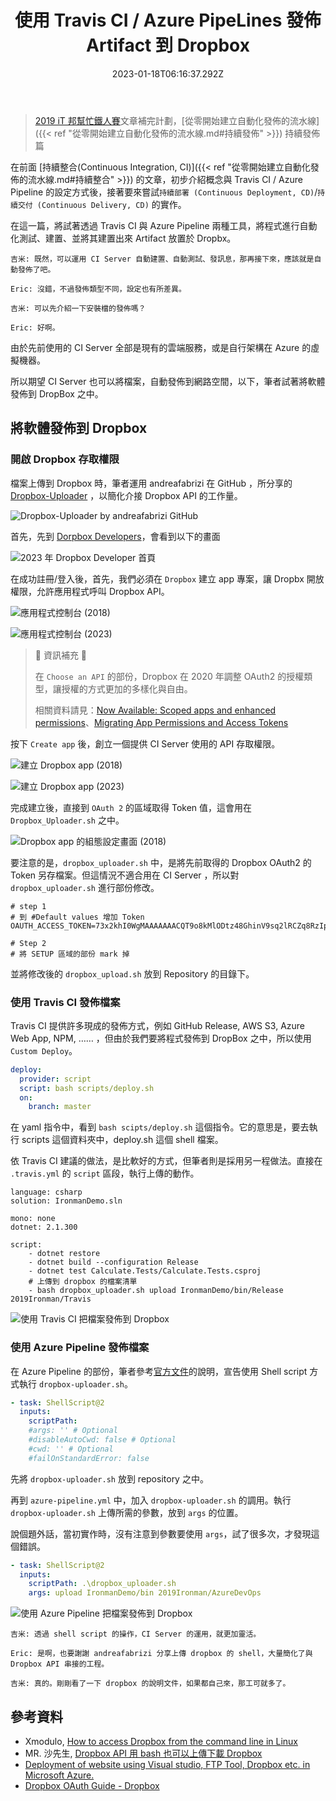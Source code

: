 ﻿---
title: 使用 Travis CI / Azure PipeLines 發佈 Artifact 到 Dropbox
date: 2023-01-18T06:16:37.292Z
description: 當使用 Travis CI / Azure Pipeline 持續整合後，接著需要把建置出來的 Artifact 存放到固定的位置。接著在 CI/CD 工具中，結合 dropbox-loader.sh，將 Artifact 存放到 Dropbox 之中。
categories:
  - DevOps
keywords:
  - Travis CI
  - Azure PipeLine
  - Dropbox
tags:
  - Azure
slug: cd-dropbox
---

> [2019 iT 邦幫忙鐵人賽](https://ithelp.ithome.com.tw/users/20107551/ironman/1906)文章補完計劃，[從零開始建立自動化發佈的流水線]({{< ref "從零開始建立自動化發佈的流水線.md#持續發佈" >}}) 持續發佈篇

在前面 [持續整合(Continuous Integration, CI)]({{< ref "從零開始建立自動化發佈的流水線.md#持續整合" >}}) 的文章，初步介紹概念與 Travis CI / Azure Pipeline 的設定方式後，接著要來嘗試`持續部署 (Continuous Deployment, CD)`/`持續交付 (Continuous Delivery, CD)` 的實作。

在這一篇，將試著透過 Travis CI 與 Azure Pipeline 兩種工具，將程式進行自動化測試、建置、並將其建置出來 Artifact 放置於 Dropbx。

<!--more-->

```chat
吉米: 既然，可以運用 CI Server 自動建置、自動測試、發訊息，那再接下來，應該就是自動發佈了吧。

Eric: 沒錯，不過發佈類型不同，設定也有所差異。

吉米: 可以先介紹一下安裝檔的發佈嗎？

Eric: 好啊。
```

由於先前使用的 CI Server 全部是現有的雲端服務，或是自行架構在 Azure 的虛擬機器。

所以期望 CI Server 也可以將檔案，自動發佈到網路空間，以下，筆者試著將軟體發佈到 DropBox 之中。

## 將軟體發佈到 Dropbox

### 開啟 Dropbox 存取權限

檔案上傳到 Dropbox 時，筆者運用 andreafabrizi 在 GitHub ，所分享的 [Dropbox-Uploader](https://github.com/andreafabrizi/Dropbox-Uploader) ，以簡化介接 Dropbox API 的工作量。

![Dropbox-Uploader by andreafabrizi GitHub](images/dropbox-uploader-github.png)

首先，先到 [Dorpbox Developers](https://www.dropbox.com/developers)，會看到以下的畫面

![2023 年 Dropbox Developer 首頁](images/dropbox-developer-index.png)

在成功註冊/登入後，首先，我們必須在 `Dropbox` 建立 app 專案，讓 Dropbx 開放權限，允許應用程式呼叫 Dropbox API。

![應用程式控制台 (2018)](images/dropbox-developer-app-console-2018.png)

![應用程式控制台 (2023)](images/dropbox-developer-app-console-2023.png)

> 📝 資訊補充 📝
>
> 在 `Choose an API` 的部份，Dropbox 在 2020 年調整 OAuth2 的授權類型，讓授權的方式更加的多樣化與自由。
>
> 相關資料請見：[Now Available: Scoped apps and enhanced permissions](https://dropbox.tech/developers/now-available--scoped-apps-and-enhanced-permissions)、[Migrating App Permissions and Access Tokens](https://dropbox.tech/developers/migrating-app-permissions-and-access-tokens)

按下 `Create app` 後，創立一個提供 CI Server 使用的 API 存取權限。

![建立 Dropbox app (2018)](images/dropbox-developer-create-app-2018.jpeg)

![建立 Dropbox app (2023)](images/dropbox-developer-create-app-2023.png)

完成建立後，直接到 `OAuth 2` 的區域取得 Token 值，這會用在 `Dropbox_Uploader.sh` 之中。

![Dropbox app 的組態設定畫面 (2018)](images/dropbox-app-config.jpeg)

要注意的是，`dropbox_uploader.sh` 中，是將先前取得的 Dropbox OAuth2 的 Token 另存檔案。但這情況不適合用在 CI Server ，所以對 `dropbox_uploader.sh` 進行部份修改。

```shell
# step 1
# 到 #Default values 增加 Token
OAUTH_ACCESS_TOKEN=73x2khI0WgMAAAAAAACQT9o8kMlODtz48GhinV9sq2lRCZq8RzIpLMBkVb2575wy

# Step 2
# 將 SETUP 區域的部份 mark 掉
```

並將修改後的 `dropbox_upload.sh` 放到 Repository 的目錄下。

### 使用 Travis CI 發佈檔案

Travis CI 提供許多現成的發佈方式，例如 GitHub Release, AWS S3, Azure Web App, NPM, …… ，但由於我們要將程式發佈到 DropBox 之中，所以使用 `Custom Deploy`。

```yaml
deploy:
  provider: script
  script: bash scripts/deploy.sh
  on:
    branch: master
```

在 yaml 指令中，看到 `bash scipts/deploy.sh` 這個指令。它的意思是，要去執行 scripts 這個資料夾中，deploy.sh 這個 shell 檔案。

依 Travis CI 建議的做法，是比軟好的方式，但筆者則是採用另一程做法。直接在 `.travis.yml` 的 `script` 區段，執行上傳的動作。

```shell
language: csharp
solution: IronmanDemo.sln

mono: none
dotnet: 2.1.300

script:
    - dotnet restore
    - dotnet build --configuration Release
    - dotnet test Calculate.Tests/Calculate.Tests.csproj
    # 上傳到 dropbox 的檔案清單
    - bash dropbox_uploader.sh upload IronmanDemo/bin/Release 2019Ironman/Travis
```

![使用 Travis CI 把檔案發佈到 Dropbox](images/dropbox-list-on-travis.jpeg)

### 使用 Azure Pipeline 發佈檔案

在 Azure Pipeline 的部份，筆者參考[官方文件](https://docs.microsoft.com/en-us/azure/devops/pipelines/tasks/utility/shell-script?view=vsts)的說明，宣告使用 Shell script 方式執行 `dropbox-uploader.sh`。

```yaml
- task: ShellScript@2
  inputs:
    scriptPath:
    #args: '' # Optional
    #disableAutoCwd: false # Optional
    #cwd: '' # Optional
    #failOnStandardError: false
```

先將 `dropbox-uploader.sh` 放到 repository 之中。

再到 `azure-pipeline.yml` 中，加入 `dropbox-uploader.sh` 的調用。執行 `dropbox-uploader.sh` 上傳所需的參數，放到 `args` 的位置。

說個題外話，當初實作時，沒有注意到參數要使用 `args`，試了很多次，才發現這個錯誤。

```yaml
- task: ShellScript@2
  inputs:
    scriptPath: .\dropbox_uploader.sh 
    args: upload IronmanDemo/bin 2019Ironman/AzureDevOps
```

![使用 Azure Pipeline 把檔案發佈到 Dropbox](images/dropbox-list-on-azure-devops.jpeg)

```chat
吉米: 透過 shell script 的操作，CI Server 的運用，就更加靈活。

Eric: 是啊，也要謝謝 andreafabrizi 分享上傳 dropbox 的 shell，大量簡化了與 Dropbox API 串接的工程。

吉米: 真的。剛剛看了一下 dropbox 的說明文件，如果都自己來，那工可就多了。
```

## 參考資料

- Xmodulo, [How to access Dropbox from the command line in Linux](http://xmodulo.com/access-dropbox-command-line-linux.html)
- MR. 沙先生, [Dropbox API 用 bash 也可以上傳下載 Dropbox](https://shazi.info/dropbox-api-%E7%94%A8-bash-%E4%B9%9F%E5%8F%AF%E4%BB%A5%E4%B8%8A%E5%82%B3%E4%B8%8B%E8%BC%89-dropbox/)
- [Deployment of  website using Visual studio, FTP Tool, Dropbox etc. in Microsoft Azure.](https://rojalinsahoo.wordpress.com/2015/05/05/5/)
- [Dropbox OAuth Guide - Dropbox](https://developers.dropbox.com/zh-tw/oauth-guide)
